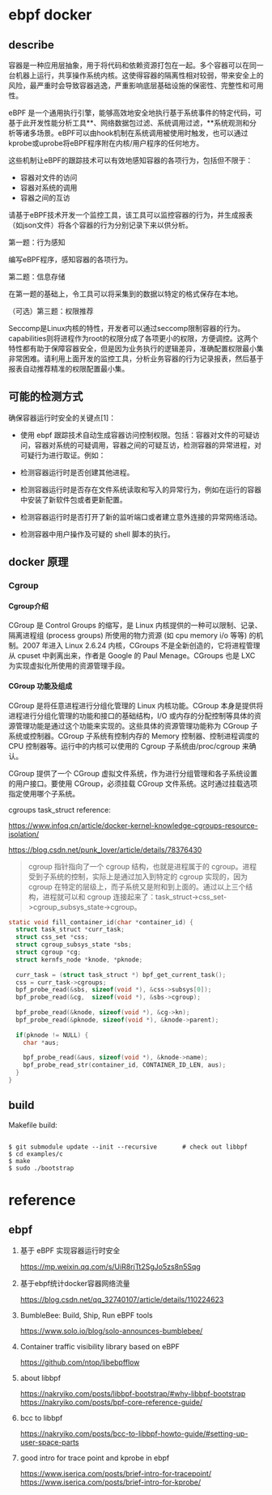 # ebpf docker

## describe

容器是一种应用层抽象，用于将代码和依赖资源打包在一起。多个容器可以在同一台机器上运行，共享操作系统内核。这使得容器的隔离性相对较弱，带来安全上的风险，最严重时会导致容器逃逸，严重影响底层基础设施的保密性、完整性和可用性。

eBPF 是一个通用执行引擎，能够高效地安全地执行基于系统事件的特定代码，可基于此开发性能分析工具**、网络数据包过滤、系统调用过滤，**系统观测和分析等诸多场景。eBPF可以由hook机制在系统调用被使用时触发，也可以通过kprobe或uprobe将eBPF程序附在内核/用户程序的任何地方。

这些机制让eBPF的跟踪技术可以有效地感知容器的各项行为，包括但不限于：

- 容器对文件的访问
- 容器对系统的调用
- 容器之间的互访

请基于eBPF技术开发一个监控工具，该工具可以监控容器的行为，并生成报表（如json文件）将各个容器的行为分别记录下来以供分析。

第一题：行为感知

编写eBPF程序，感知容器的各项行为。

第二题：信息存储

在第一题的基础上，令工具可以将采集到的数据以特定的格式保存在本地。

（可选）第三题：权限推荐

Seccomp是Linux内核的特性，开发者可以通过seccomp限制容器的行为。capabilities则将进程作为root的权限分成了各项更小的权限，方便调控。这两个特性都有助于保障容器安全，但是因为业务执行的逻辑差异，准确配置权限最小集非常困难。请利用上面开发的监控工具，分析业务容器的行为记录报表，然后基于报表自动推荐精准的权限配置最小集。

## 可能的检测方式

确保容器运行时安全的关键点[1]：

- 使用 ebpf 跟踪技术自动生成容器访问控制权限。包括：容器对文件的可疑访问，容器对系统的可疑调用，容器之间的可疑互访，检测容器的异常进程，对可疑行为进行取证。例如：

- 检测容器运行时是否创建其他进程。
- 检测容器运行时是否存在文件系统读取和写入的异常行为，例如在运行的容器中安装了新软件包或者更新配置。
- 检测容器运行时是否打开了新的监听端口或者建立意外连接的异常网络活动。
- 检测容器中用户操作及可疑的 shell 脚本的执行。

## docker 原理

### Cgroup

#### Cgroup介绍

CGroup 是 Control Groups 的缩写，是 Linux 内核提供的一种可以限制、记录、隔离进程组 (process groups) 所使用的物力资源 (如 cpu memory i/o 等等) 的机制。2007 年进入 Linux 2.6.24 内核，CGroups 不是全新创造的，它将进程管理从 cpuset 中剥离出来，作者是 Google 的 Paul Menage。CGroups 也是 LXC 为实现虚拟化所使用的资源管理手段。

#### CGroup 功能及组成

CGroup 是将任意进程进行分组化管理的 Linux 内核功能。CGroup 本身是提供将进程进行分组化管理的功能和接口的基础结构，I/O 或内存的分配控制等具体的资源管理功能是通过这个功能来实现的。这些具体的资源管理功能称为 CGroup 子系统或控制器。CGroup 子系统有控制内存的 Memory 控制器、控制进程调度的 CPU 控制器等。运行中的内核可以使用的 Cgroup 子系统由/proc/cgroup 来确认。

CGroup 提供了一个 CGroup 虚拟文件系统，作为进行分组管理和各子系统设置的用户接口。要使用 CGroup，必须挂载 CGroup 文件系统。这时通过挂载选项指定使用哪个子系统。

cgroups task_struct reference:

https://www.infoq.cn/article/docker-kernel-knowledge-cgroups-resource-isolation/

https://blog.csdn.net/punk_lover/article/details/78376430

> cgroup 指针指向了一个 cgroup 结构，也就是进程属于的 cgroup。进程受到子系统的控制，实际上是通过加入到特定的 cgroup 实现的，因为 cgroup 在特定的层级上，而子系统又是附和到上面的。通过以上三个结构，进程就可以和 cgroup 连接起来了：task_struct->css_set->cgroup_subsys_state->cgroup。

```c
static void fill_container_id(char *container_id) {
  struct task_struct *curr_task;
  struct css_set *css;
  struct cgroup_subsys_state *sbs;
  struct cgroup *cg;
  struct kernfs_node *knode, *pknode;
 
  curr_task = (struct task_struct *) bpf_get_current_task();
  css = curr_task->cgroups;
  bpf_probe_read(&sbs, sizeof(void *), &css->subsys[0]);
  bpf_probe_read(&cg,  sizeof(void *), &sbs->cgroup);
 
  bpf_probe_read(&knode, sizeof(void *), &cg->kn);
  bpf_probe_read(&pknode, sizeof(void *), &knode->parent);
 
  if(pknode != NULL) {
    char *aus;
 
    bpf_probe_read(&aus, sizeof(void *), &knode->name);
    bpf_probe_read_str(container_id, CONTAINER_ID_LEN, aus);
  }
}
```

## build

Makefile build:

```shell

$ git submodule update --init --recursive       # check out libbpf
$ cd examples/c
$ make
$ sudo ./bootstrap

```
# reference 

## ebpf

1. 基于 eBPF 实现容器运行时安全

    https://mp.weixin.qq.com/s/UiR8rjTt2SgJo5zs8n5Sqg

2. 基于ebpf统计docker容器网络流量

    https://blog.csdn.net/qq_32740107/article/details/110224623

3. BumbleBee: Build, Ship, Run eBPF tools

    https://www.solo.io/blog/solo-announces-bumblebee/

4. Container traffic visibility library based on eBPF

    https://github.com/ntop/libebpfflow

5. about libbpf

    https://nakryiko.com/posts/libbpf-bootstrap/#why-libbpf-bootstrap
    https://nakryiko.com/posts/bpf-core-reference-guide/

6. bcc to libbpf

    https://nakryiko.com/posts/bcc-to-libbpf-howto-guide/#setting-up-user-space-parts

6. good intro for trace point and kprobe in ebpf

    https://www.iserica.com/posts/brief-intro-for-tracepoint/
    https://www.iserica.com/posts/brief-intro-for-kprobe/
